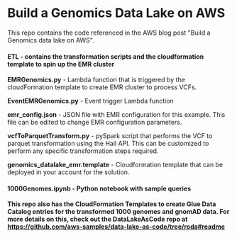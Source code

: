 # Build a Genomics Data Lake on AWS

This repo contains the code referenced in the AWS blog post "Build a Genomics data lake on AWS". 

#### ETL - contains the transformation scripts and the cloudformation template to spin up the EMR cluster

**EMRGenomics.py** - Lambda function that is triggered by the cloudFormation template to create EMR cluster to process VCFs.

**EventEMRGenomics.py** - Event trigger Lambda function

**emr_config.json** - JSON file with EMR configuration for this example. This file can be edited to change EMR configuration parameters.

**vcfToParquetTransform.py** - pySpark script that performs the VCF to parquet transformation using the Hail API. This can be customized to perform any specific transformation steps required.

**genomics_datalake_emr.template** - Cloudformation template that can be deployed in your account for the solution.

#### 1000Genomes.ipynb - Python notebook with sample queries

**This repo also has the CloudFormation Templates to create Glue Data Catalog entries for the transformed 1000 genomes and gnomAD data. For more details on this, check out the DataLakeAsCode repo at https://github.com/aws-samples/data-lake-as-code/tree/roda#readme**
